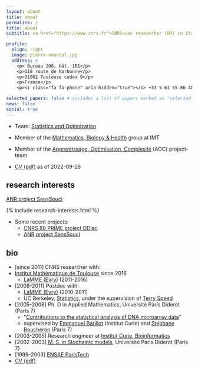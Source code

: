 ```yaml
---
layout: about
title: about
permalink: /
title: about
subtitle: <a href="https://www.cnrs.fr">CNRS</a> researcher (DR) in Statistics, <a href="https://www.math.univ-toulouse.fr">Institut de Mathématiques de Toulouse</a> (IMT)

profile:
  align: right
  image: pierre-neuvial.jpg
  address: >
    <p> Bureau 208, bât. 1R1</p>
    <p>118 route de Narbonne</p>
    <p>31062 Toulouse cedex 9</p>
    <p>France</p>
    <p><i class="fa fa-phone" aria-hidden="true"></i> +33 5 61 55 86 48</p>

selected_papers: false # includes a list of papers marked as "selected={true}"
news: false
social: true
---
```


* Team: [Statistics and Optimization](https://www.math.univ-toulouse.fr/spip.php?article1028)
* Member of the [Mathematics, Biology & Health](https://www.math.univ-toulouse.fr/MathBio/) group at IMT
* Member of the [Apprentissage, Optimisation, Complexité](https://perso.math.univ-toulouse.fr/aoc/) (AOC) project-team

* <a href="{{ '/assets/pdf/cv-neuvial.pdf' | prepend: site.baseurl | prepend: site.url }}">CV (pdf)</a> as of 2022-09-26

## research interests

<i class="fa fa-chevron-right" aria-hidden="true"></i> [ANR project SansSouci](sanssouci)

{% include research-interests.html %}

* Some recent projects:
  - [CNRS 80 PRIME project DDisc](ddisc)
  - [ANR project SansSouci](sanssouci)

## bio

* [since 2011] CNRS researcher with:
* [Institut Mathématique de Toulouse](https://www.math.univ-toulouse.fr) since 2016
   * [LaMME (Evry)](http://www.math-evry.cnrs.fr) (2011-2016)
* [2008-2011] Postdoc with:
   * [LaMME (Evry)](http://www.math-evry.cnrs.fr) (2010-2011)
   * UC Berkeley, [Statistics](http://www.stat.berkeley.edu), under the supervision of [Terry Speed](http://www.wehi.edu.au/people/terry-speed)
* [2005-2008] Ph. D in Applied Mathematics, Université Paris Diderot (Paris 7)
  * "[Contributions to the statistical analysis of DNA microarray data](https://tel.archives-ouvertes.fr/tel-00433045)"
  * supervised by [Emmanuel Barillot](http://u900.curie.fr/) (Institut Curie) and [Stéphane Boucheron](http://stephane-v-boucheron.fr) (Paris 7)
* [2003-2005] Research engineer at [Institut Curie, Bioinformatics](http://u900.curie.fr/)
* [2002-2003]  [M. S. in Stochastic models](https://masterfinance.math.univ-paris-diderot.fr), Université Paris Diderot (Paris 7)
* [1999-2003]  [ENSAE ParisTech](http://ensae.fr)
* <a href="{{ '/assets/pdf/cv-neuvial.pdf' | prepend: site.baseurl | prepend: site.url }}">CV (pdf)</a>

